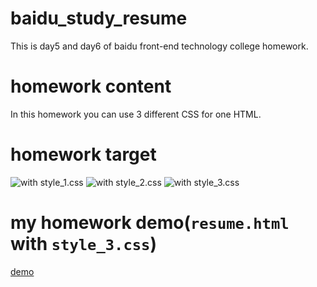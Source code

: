 # baidu_study_resume
This is day5 and day6 of baidu front-end technology college homework.

# homework content
In this homework you can use 3 different CSS for one HTML.

# homework target
![with style_1.css](http://ww1.sinaimg.cn/large/005H7IVsgy1g8e5d5lcy2j30ev0idwh2.jpg)
![with style_2.css](http://ww1.sinaimg.cn/large/005H7IVsgy1g8e5fzac40j30jv0k8juo.jpg)
![with style_3.css](http://ww1.sinaimg.cn/large/005H7IVsgy1g8e5ge0wvmj30wd0esjtp.jpg)

# my homework demo(`resume.html` with `style_3.css`)
[demo](https://huanglizhu.github.io/baidu_study_resume/resume.html)
